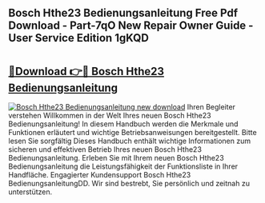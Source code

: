 ## Bosch Hthe23 Bedienungsanleitung Free Pdf Download - Part-7qO New Repair Owner Guide - User Service Edition 1gKQD

# <h2><a href="http://df08z4.blite.top/?on=Bosch+Hthe23+Bedienungsanleitung">🔗Download 👉🔴 Bosch Hthe23 Bedienungsanleitung</a></h2>

[![Bosch Hthe23 Bedienungsanleitung new download](https://i.imgur.com/lujVjoI.png)](http://df08z4.blite.top/?on=Bosch+Hthe23+Bedienungsanleitung)
Ihren Begleiter verstehen Willkommen in der Welt Ihres neuen Bosch Hthe23 Bedienungsanleitung! In diesem Handbuch werden die Merkmale und Funktionen erläutert und wichtige Betriebsanweisungen bereitgestellt. Bitte lesen Sie sorgfältig Dieses Handbuch enthält wichtige Informationen zum sicheren und effektiven Betrieb Ihres neuen Bosch Hthe23 Bedienungsanleitung. Erleben Sie mit Ihrem neuen Bosch Hthe23 Bedienungsanleitung die Leistungsfähigkeit der Funktionsliste in Ihrer Handfläche. Engagierter Kundensupport Bosch Hthe23 BedienungsanleitungDD. Wir sind bestrebt, Sie persönlich und zeitnah zu unterstützen.
